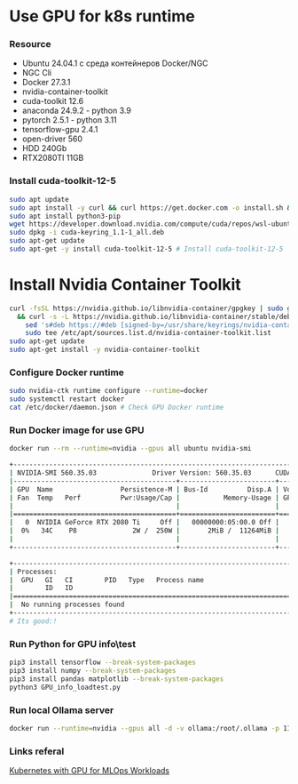 # Use GPU for k8s runtime

### Resource
* Ubuntu 24.04.1 с среда контейнеров Docker/NGC
* NGC Cli
* Docker 27.3.1
* nvidia-container-toolkit
* cuda-toolkit 12.6
* anaconda 24.9.2 - python 3.9
* pytorch 2.5.1 - python 3.11
* tensorflow-gpu 2.4.1
* open-driver 560
* HDD 240Gb
* RTX2080TI 11GB 

### Install cuda-toolkit-12-5
```Bash
sudo apt update
sudo apt install -y curl && curl https://get.docker.com -o install.sh && sh install.sh
sudo apt install python3-pip
wget https://developer.download.nvidia.com/compute/cuda/repos/wsl-ubuntu/x86_64/cuda-keyring_1.1-1_all.deb
sudo dpkg -i cuda-keyring_1.1-1_all.deb
sudo apt-get update
sudo apt-get -y install cuda-toolkit-12-5 # Install cuda-toolkit-12-5
```
# Install Nvidia Container Toolkit
```Bash
curl -fsSL https://nvidia.github.io/libnvidia-container/gpgkey | sudo gpg --dearmor -o /usr/share/keyrings/nvidia-container-toolkit-keyring.gpg \
  && curl -s -L https://nvidia.github.io/libnvidia-container/stable/deb/nvidia-container-toolkit.list | \
    sed 's#deb https://#deb [signed-by=/usr/share/keyrings/nvidia-container-toolkit-keyring.gpg] https://#g' | \
    sudo tee /etc/apt/sources.list.d/nvidia-container-toolkit.list
sudo apt-get update
sudo apt-get install -y nvidia-container-toolkit
```
### Configure Docker runtime
```Bash
sudo nvidia-ctk runtime configure --runtime=docker
sudo systemctl restart docker
cat /etc/docker/daemon.json # Check GPU Docker runtime
```
### Run Docker image for use GPU
```Bash
docker run --rm --runtime=nvidia --gpus all ubuntu nvidia-smi

+-----------------------------------------------------------------------------------------+
| NVIDIA-SMI 560.35.03              Driver Version: 560.35.03      CUDA Version: 12.6     |
|-----------------------------------------+------------------------+----------------------+
| GPU  Name                 Persistence-M | Bus-Id          Disp.A | Volatile Uncorr. ECC |
| Fan  Temp   Perf          Pwr:Usage/Cap |           Memory-Usage | GPU-Util  Compute M. |
|                                         |                        |               MIG M. |
|=========================================+========================+======================|
|   0  NVIDIA GeForce RTX 2080 Ti     Off |   00000000:05:00.0 Off |                  N/A |
|  0%   34C    P8              2W /  250W |       2MiB /  11264MiB |      0%      Default |
|                                         |                        |                  N/A |
+-----------------------------------------+------------------------+----------------------+

+-----------------------------------------------------------------------------------------+
| Processes:                                                                              |
|  GPU   GI   CI        PID   Type   Process name                              GPU Memory |
|        ID   ID                                                               Usage      |
|=========================================================================================|
|  No running processes found                                                             |
+-----------------------------------------------------------------------------------------+
# Its good:!
```
### Run Python for GPU info\test
```Bash
pip3 install tensorflow --break-system-packages
pip3 install numpy --break-system-packages
pip3 install pandas matplotlib --break-system-packages
python3 GPU_info_loadtest.py
```

### Run local Ollama server
```Bash
docker run --runtime=nvidia --gpus all -d -v ollama:/root/.ollama -p 11434:11434 --name ollama ollama/ollama
```

### Links referal
[Kubernetes with GPU for MLOps Workloads](https://sivanaikk0903.medium.com/kubernetes-with-gpu-for-mlops-workloads-c684f8c8d41c)

